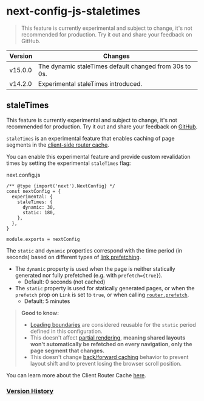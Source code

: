 # next-config-js-staletimes

> This feature is currently experimental and subject to change, it's not recommended for production. Try it out and share your feedback on GitHub.

| Version | Changes                                                |
| ------- | ------------------------------------------------------ |
| v15.0.0 | The dynamic staleTimes default changed from 30s to 0s. |
| v14.2.0 | Experimental staleTimes introduced.                    |

## staleTimes

This feature is currently experimental and subject to change, it's not recommended for production. Try it out and share your feedback on [GitHub](https://github.com/vercel/next.js/issues).

`staleTimes` is an experimental feature that enables caching of page segments in the [client-side router cache](about:/docs/app/deep-dive/caching#client-side-router-cache).

You can enable this experimental feature and provide custom revalidation times by setting the experimental `staleTimes` flag:

next.config.js

    /** @type {import('next').NextConfig} */
    const nextConfig = {
      experimental: {
        staleTimes: {
          dynamic: 30,
          static: 180,
        },
      },
    }
     
    module.exports = nextConfig

The `static` and `dynamic` properties correspond with the time period (in seconds) based on different types of [link prefetching](about:/docs/app/api-reference/components/link#prefetch).

*   The `dynamic` property is used when the page is neither statically generated nor fully prefetched (e.g. with `prefetch={true}`).
    *   Default: 0 seconds (not cached)
*   The `static` property is used for statically generated pages, or when the `prefetch` prop on `Link` is set to `true`, or when calling [`router.prefetch`](about:/docs/app/deep-dive/caching#routerprefetch).
    *   Default: 5 minutes

> **Good to know:**
> 
> *   [Loading boundaries](/docs/app/api-reference/file-conventions/loading) are considered reusable for the `static` period defined in this configuration.
> *   This doesn't affect [partial rendering](about:/docs/app/building-your-application/routing/linking-and-navigating#4-partial-rendering), **meaning shared layouts won't automatically be refetched on every navigation, only the page segment that changes.**
> *   This doesn't change [back/forward caching](about:/docs/app/deep-dive/caching#client-side-router-cache) behavior to prevent layout shift and to prevent losing the browser scroll position.

You can learn more about the Client Router Cache [here](about:/docs/app/deep-dive/caching#client-side-router-cache).

### [Version History](#version-history)
